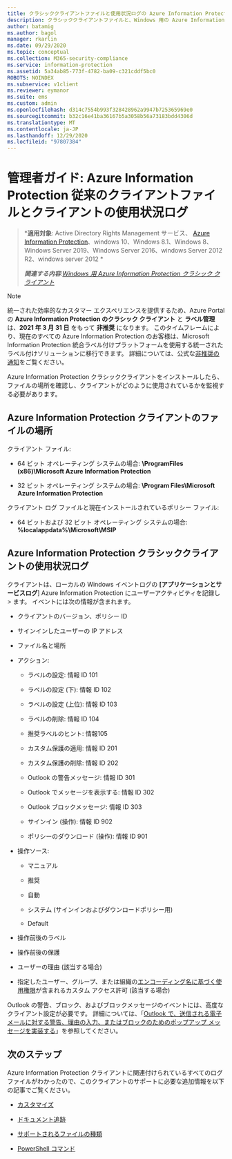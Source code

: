 ```yaml
---
title: クラシッククライアントファイルと使用状況ログの Azure Information Protection
description: クラシッククライアントファイルと、Windows 用の Azure Information Protection クラシッククライアントの使用状況ログについて説明します。
author: batamig
ms.author: bagol
manager: rkarlin
ms.date: 09/29/2020
ms.topic: conceptual
ms.collection: M365-security-compliance
ms.service: information-protection
ms.assetid: 5a34ab85-773f-4782-ba09-c321cddf5bc0
ROBOTS: NOINDEX
ms.subservice: v1client
ms.reviewer: eymanor
ms.suite: ems
ms.custom: admin
ms.openlocfilehash: d314c7554b993f328428962a9947b725365969e0
ms.sourcegitcommit: b32c16e41ba36167b5a3058b56a73183bdd4306d
ms.translationtype: MT
ms.contentlocale: ja-JP
ms.lasthandoff: 12/29/2020
ms.locfileid: "97807384"
---
```

# <a name="admin-guide-azure-information-protection-classic-client-files-and-client-usage-logging"></a>管理者ガイド: Azure Information Protection 従来のクライアントファイルとクライアントの使用状況ログ

>***適用対象**: Active Directory Rights Management サービス、 [Azure Information Protection](https://azure.microsoft.com/pricing/details/information-protection)、windows 10、Windows 8.1、Windows 8、Windows Server 2019、Windows Server 2016、windows Server 2012 R2、windows server 2012 *
>
>***関連する内容**:[Windows 用 Azure Information Protection クラシック クライアント](../faqs.md#whats-the-difference-between-the-azure-information-protection-classic-and-unified-labeling-clients)*

> [!NOTE] 
> 統一された効率的なカスタマー エクスペリエンスを提供するため、Azure Portal の **Azure Information Protection のクラシック クライアント** と **ラベル管理** は、**2021 年 3 月 31 日** をもって **非推奨** になります。 このタイムフレームにより、現在のすべての Azure Information Protection のお客様は、Microsoft Information Protection 統合ラベル付けプラットフォームを使用する統一されたラベル付けソリューションに移行できます。 詳細については、公式な[非推奨の通知](https://aka.ms/aipclassicsunset)をご覧ください。

Azure Information Protection クラシッククライアントをインストールしたら、ファイルの場所を確認し、クライアントがどのように使用されているかを監視する必要があります。

## <a name="file-locations-for-the-azure-information-protection-client"></a>Azure Information Protection クライアントのファイルの場所

クライアント ファイル:    

- 64 ビット オペレーティング システムの場合: **\ProgramFiles (x86)\Microsoft Azure Information Protection**

- 32 ビット オペレーティング システムの場合: **\Program Files\Microsoft Azure Information Protection**

クライアント ログ ファイルと現在インストールされているポリシー ファイル:

- 64 ビットおよび 32 ビット オペレーティング システムの場合: **%localappdata%\Microsoft\MSIP**

## <a name="usage-logging-for-the-azure-information-protection-classic-client"></a>Azure Information Protection クラシッククライアントの使用状況ログ

クライアントは、ローカルの Windows イベントログの **[アプリケーションとサービスログ**] Azure Information Protection にユーザーアクティビティを記録し  >  ます。 イベントには次の情報が含まれます。

- クライアントのバージョン、ポリシー ID

- サインインしたユーザーの IP アドレス

- ファイル名と場所

- アクション:

    - ラベルの設定: 情報 ID 101
    
    - ラベルの設定 (下): 情報 ID 102
    
    - ラベルの設定 (上位): 情報 ID 103
    
    - ラベルの削除: 情報 ID 104
    
    - 推奨ラベルのヒント: 情報105
    
    - カスタム保護の適用: 情報 ID 201
    
    - カスタム保護の削除: 情報 ID 202
    
    - Outlook の警告メッセージ: 情報 ID 301
    
    - Outlook でメッセージを表示する: 情報 ID 302
    
    - Outlook ブロックメッセージ: 情報 ID 303
    
    - サインイン (操作): 情報 ID 902
    
    - ポリシーのダウンロード (操作): 情報 ID 901
    
- 操作ソース:
    
    - マニュアル 
    
    - 推奨
    
    - 自動  
    
    - システム (サインインおよびダウンロードポリシー用)
    
    - Default
    
- 操作前後のラベル 
    
- 操作前後の保護
    
- ユーザーの理由 (該当する場合)

- 指定したユーザー、グループ、または組織の[エンコーディング名に基づく使用権限](../configure-usage-rights.md#usage-rights-and-descriptions)が含まれるカスタム アクセス許可 (該当する場合)

Outlook の警告、ブロック、およびブロックメッセージのイベントには、高度なクライアント設定が必要です。 詳細については、「[Outlook で、送信される電子メールに対する警告、理由の入力、またはブロックのためのポップアップ メッセージを実装する](client-admin-guide-customizations.md#implement-pop-up-messages-in-outlook-that-warn-justify-or-block-emails-being-sent)」を参照してください。


## <a name="next-steps"></a>次のステップ
Azure Information Protection クライアントに関連付けられているすべてのログ ファイルがわかったので、このクライアントのサポートに必要な追加情報を以下の記事でご覧ください。

- [カスタマイズ](client-admin-guide-customizations.md)

- [ドキュメント追跡](client-admin-guide-document-tracking.md)

- [サポートされるファイルの種類](client-admin-guide-file-types.md)

- [PowerShell コマンド](client-admin-guide-powershell.md)

